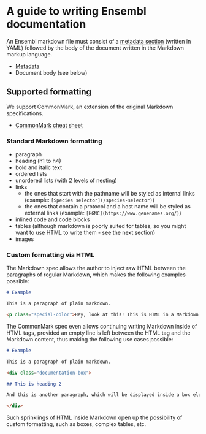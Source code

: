 # A guide to writing Ensembl documentation

An Ensembl markdown file must consist of a [metadata section](metadata.md) (written in YAML) followed by the body of the document written in the Markdown markup language. 

- [Metadata](metadata.md)
- Document body (see below)

## Supported formatting

We support CommonMark, an extension of the original Markdown specifications.

- [CommonMark cheat sheet](https://commonmark.org/help/)

### Standard Markdown formatting

- paragraph
- heading (h1 to h4)
- bold and italic text
- ordered lists
- unordered lists (with 2 levels of nesting)
- links
  - the ones that start with the pathname will be styled as internal links (example: `[Species selector](/species-selector)`)
  - the ones that contain a protocol and a host name will be styled as external links (example: `[HGNC](https://www.genenames.org/)`)
- inlined code and code blocks
- tables (although markdown is poorly suited for tables, so you might want to use HTML to write them - see the next section)
- images

### Custom formatting via HTML

The Markdown spec allows the author to inject raw HTML between the paragraphs of regular Markdown, which makes the following examples possible:

```md
# Example

This is a paragraph of plain markdown.

<p class="special-color">Hey, look at this! This is HTML in a Markdown file!</p>
```

The CommonMark spec even allows continuing writing Markdown inside of HTML tags, provided an empty line is left between the HTML tag and the Markdown content, thus making the following use cases possible:

```md
# Example

This is a paragraph of plain markdown.

<div class="documentation-box">

## This is heading 2

And this is another paragraph, which will be displayed inside a box element.

</div>
```

Such sprinklings of HTML inside Markdown open up the possibility of custom formatting, such as boxes, complex tables, etc. 







